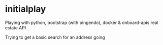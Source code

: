 # initialplay

Playing with python, bootstrap (with pingendo), docker & onboard-apis real estate API

Trying to get a basic search for an address going
